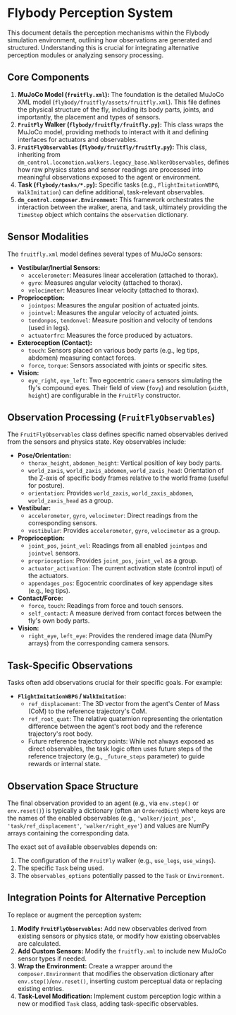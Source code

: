 # Flybody Perception System

This document details the perception mechanisms within the Flybody simulation environment, outlining how observations are generated and structured. Understanding this is crucial for integrating alternative perception modules or analyzing sensory processing.

## Core Components

1.  **MuJoCo Model (`fruitfly.xml`):** The foundation is the detailed MuJoCo XML model (`flybody/fruitfly/assets/fruitfly.xml`). This file defines the physical structure of the fly, including its body parts, joints, and importantly, the placement and types of sensors.
2.  **`FruitFly` Walker (`flybody/fruitfly/fruitfly.py`):** This class wraps the MuJoCo model, providing methods to interact with it and defining interfaces for actuators and observables.
3.  **`FruitFlyObservables` (`flybody/fruitfly/fruitfly.py`):** This class, inheriting from `dm_control.locomotion.walkers.legacy_base.WalkerObservables`, defines how raw physics states and sensor readings are processed into meaningful observations exposed to the agent or environment.
4.  **Task (`flybody/tasks/*.py`):** Specific tasks (e.g., `FlightImitationWBPG`, `WalkImitation`) can define additional, task-relevant observables.
5.  **`dm_control.composer.Environment`:** This framework orchestrates the interaction between the walker, arena, and task, ultimately providing the `TimeStep` object which contains the `observation` dictionary.

## Sensor Modalities

The `fruitfly.xml` model defines several types of MuJoCo sensors:

*   **Vestibular/Inertial Sensors:**
    *   `accelerometer`: Measures linear acceleration (attached to thorax).
    *   `gyro`: Measures angular velocity (attached to thorax).
    *   `velocimeter`: Measures linear velocity (attached to thorax).
*   **Proprioception:**
    *   `jointpos`: Measures the angular position of actuated joints.
    *   `jointvel`: Measures the angular velocity of actuated joints.
    *   `tendonpos`, `tendonvel`: Measure position and velocity of tendons (used in legs).
    *   `actuatorfrc`: Measures the force produced by actuators.
*   **Exteroception (Contact):**
    *   `touch`: Sensors placed on various body parts (e.g., leg tips, abdomen) measuring contact forces.
    *   `force`, `torque`: Sensors associated with joints or specific sites.
*   **Vision:**
    *   `eye_right`, `eye_left`: Two egocentric `camera` sensors simulating the fly's compound eyes. Their field of view (`fovy`) and resolution (`width`, `height`) are configurable in the `FruitFly` constructor.

## Observation Processing (`FruitFlyObservables`)

The `FruitFlyObservables` class defines specific named observables derived from the sensors and physics state. Key observables include:

*   **Pose/Orientation:**
    *   `thorax_height`, `abdomen_height`: Vertical position of key body parts.
    *   `world_zaxis`, `world_zaxis_abdomen`, `world_zaxis_head`: Orientation of the Z-axis of specific body frames relative to the world frame (useful for posture).
    *   `orientation`: Provides `world_zaxis`, `world_zaxis_abdomen`, `world_zaxis_head` as a group.
*   **Vestibular:**
    *   `accelerometer`, `gyro`, `velocimeter`: Direct readings from the corresponding sensors.
    *   `vestibular`: Provides `accelerometer`, `gyro`, `velocimeter` as a group.
*   **Proprioception:**
    *   `joint_pos`, `joint_vel`: Readings from all enabled `jointpos` and `jointvel` sensors.
    *   `proprioception`: Provides `joint_pos`, `joint_vel` as a group.
    *   `actuator_activation`: The current activation state (control input) of the actuators.
    *   `appendages_pos`: Egocentric coordinates of key appendage sites (e.g., leg tips).
*   **Contact/Force:**
    *   `force`, `touch`: Readings from force and touch sensors.
    *   `self_contact`: A measure derived from contact forces between the fly's own body parts.
*   **Vision:**
    *   `right_eye`, `left_eye`: Provides the rendered image data (NumPy arrays) from the corresponding camera sensors.

## Task-Specific Observations

Tasks often add observations crucial for their specific goals. For example:

*   **`FlightImitationWBPG` / `WalkImitation`:**
    *   `ref_displacement`: The 3D vector from the agent's Center of Mass (CoM) to the reference trajectory's CoM.
    *   `ref_root_quat`: The relative quaternion representing the orientation difference between the agent's root body and the reference trajectory's root body.
    *   Future reference trajectory points: While not always exposed as direct observables, the task logic often uses future steps of the reference trajectory (e.g., `_future_steps` parameter) to guide rewards or internal state.

## Observation Space Structure

The final observation provided to an agent (e.g., via `env.step()` or `env.reset()`) is typically a dictionary (often an `OrderedDict`) where keys are the names of the enabled observables (e.g., `'walker/joint_pos'`, `'task/ref_displacement'`, `'walker/right_eye'`) and values are NumPy arrays containing the corresponding data.

The exact set of available observables depends on:
1.  The configuration of the `FruitFly` walker (e.g., `use_legs`, `use_wings`).
2.  The specific `Task` being used.
3.  The `observables_options` potentially passed to the `Task` or `Environment`.

## Integration Points for Alternative Perception

To replace or augment the perception system:

1.  **Modify `FruitFlyObservables`:** Add new observables derived from existing sensors or physics state, or modify how existing observables are calculated.
2.  **Add Custom Sensors:** Modify the `fruitfly.xml` to include new MuJoCo sensor types if needed.
3.  **Wrap the Environment:** Create a wrapper around the `composer.Environment` that modifies the observation dictionary after `env.step()`/`env.reset()`, inserting custom perceptual data or replacing existing entries.
4.  **Task-Level Modification:** Implement custom perception logic within a new or modified `Task` class, adding task-specific observables. 